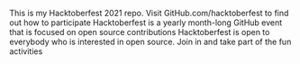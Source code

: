 
This is my Hacktoberfest 2021 repo. 
Visit GitHub.com/hacktoberfest to find out how to participate
Hacktoberfest is a yearly month-long GitHub event that is focused on open source contributions
Hacktoberfest is open to everybody who is interested in open source.
Join in and take part of the fun activities
